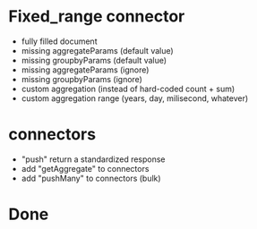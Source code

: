 # Fixed_range connector

- fully filled document
- missing aggregateParams (default value)
- missing groupbyParams (default value)
- missing aggregateParams (ignore)
- missing groupbyParams (ignore)
- custom aggregation (instead of hard-coded count + sum)
- custom aggregation range (years, day, milisecond, whatever)

# connectors

- "push" return a standardized response
- add "getAggregate" to connectors
- add "pushMany" to connectors (bulk)

# Done
